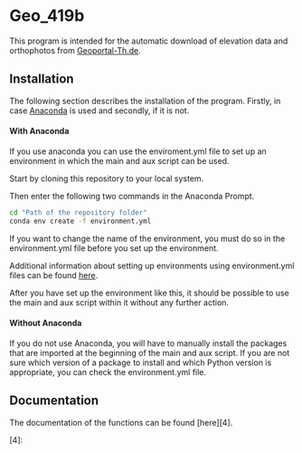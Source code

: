 # Geo_419b
This program is intended for the automatic download of elevation data and orthophotos from [Geoportal-Th.de][1].

## Installation
The following section describes the installation of the program. Firstly, in case [Anaconda][2] is used and secondly, if it is not.

#### With Anaconda
If you use anaconda you can use the enviroment.yml file to set up an environment in which the main and aux script can be used. 

Start by cloning this repository to your local system.

Then enter the following two commands in the Anaconda Prompt.
```sh
cd "Path of the repository folder"
conda env create -f environment.yml
```
If you want to change the name of the environment, you must do so in the environment.yml file before you set up the environment.

Additional information about setting up environments using environment.yml files can be found [here][3].

After you have set up the environment like this, it should be possible to use the main and aux script within it without any further action.

#### Without Anaconda
If you do not use Anaconda, you will have to manually install the packages that are imported at the beginning of the main and aux script.
If you are not sure which version of a package to install and which Python version is appropriate, you can check the environment.yml file.

## Documentation
The documentation of the functions can be found [here][4].

[1]: https://www.geoportal-th.de/de-de/
[2]: https://www.anaconda.com/
[3]: https://docs.conda.io/projects/conda/en/latest/user-guide/tasks/manage-environments.html#creating-an-environment-from-an-environment-yml-file
[4]: 

